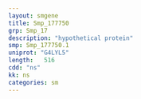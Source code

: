 ```yaml
---
layout: smgene
title: Smp_177750
grp: Smp_17
description: "hypothetical protein"
smp: Smp_177750.1
uniprot: "G4LYL5"
length:   516
cdd: "ns"
kk: ns
categories: sm
---
```

